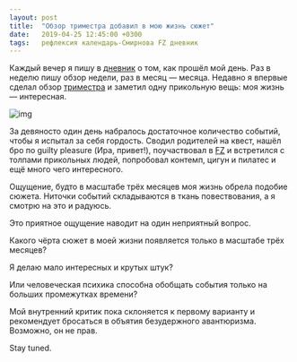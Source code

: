 ```yaml
---
layout: post
title:  "Обзор триместра добавил в мою жизнь сюжет"
date:   2019-04-25 12:45:00 +0300
tags:   рефлексия календарь-Смирнова FZ дневник
---
```


Каждый вечер я пишу в [дневник](https://vk.com/@trulden-kak-ya-vedu-dnevnik) о том, как прошёл мой день. Раз в неделю пишу обзор недели, раз в месяц — месяца. Недавно я впервые сделал обзор [триместра]({{site.url}}/Smirnov-calendar) и заметил одну прикольную вещь: моя жизнь — интересная. 

![img](https://pp.userapi.com/c849136/v849136091/17ca05/-mBZpqKwefI.jpg)

За девяносто один день набралось достаточное количество событий, чтобы я испытал за себя гордость. Сводил родителей на квест, нашёл бро по guilty pleasure (Ира, привет!), поучаствовал в [FZ](https://vk.com/fzbot) и встретился с толпами прикольных людей, попробовал контемп, цигун и пилатес и ещё много чего интересного. 

Ощущение, будто в масштабе трёх месяцев моя жизнь обрела подобие сюжета. Ниточки событий складываются в ткань повествования, а я смотрю на это и радуюсь. 

Это приятное ощущение наводит на один неприятный вопрос. 

Какого чёрта сюжет в моей жизни появляется только в масштабе трёх месяцев? 

Я делаю мало интересных и крутых штук? 

Или человеческая психика способна обобщать события только на больших промежутках времени? 

Мой внутренний критик пока склоняется к первому варианту и рекомендует бросаться в объятия безудержного авантюризма. Возможно, он не прав. 

Stay tuned. 
